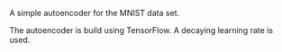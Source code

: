 A simple autoencoder for the MNIST data set.

The autoencoder is build using TensorFlow.
A decaying learning rate is used.
